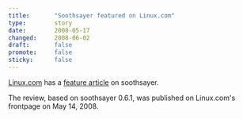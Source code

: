 ```yaml
---
title:       "Soothsayer featured on Linux.com"
type:        story
date:        2008-05-17
changed:     2008-06-02
draft:       false
promote:     false
sticky:      false
---
```


[Linux.com](http://www.linux.com) has a [feature article](http://www.linux.com/feature/135093) on soothsayer.

The review, based on soothsayer 0.6.1, was published on Linux.com's frontpage on May 14, 2008.

<!--more-->
